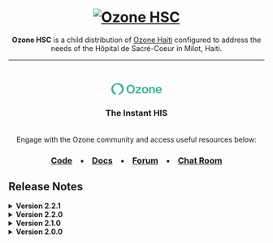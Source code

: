 <h1 align="center">
  <a href="https://www.holyname.org/foundation/haitihealthpromise.aspx"><img src="https://crudem.org/wp-content/uploads/2023/07/2021HN-Logo_RGB_Horizontal_HHP-scaled-e1690430519668.jpg" alt="Ozone HSC" width="30%"/></a>
</h1>

<p align="center">
    <b>Ozone HSC</b> is a child distribution of <a href="https://www.ozone-his.com/case-studies/case-study-ht-1">Ozone Haiti</a> configured to address the needs of the Hôpital de Sacré-Coeur in Milot, Haiti.
    <br/>
</p>

---

<br/>

<p align="center">
    <a href="https://docs.ozone-his.com/"><img src="https://raw.githubusercontent.com/ozone-his/.github/refs/heads/main/profile/ozone-logo.png" alt="Ozone" width="20%"/></a>
</p>

<h3 align="center">The Instant HIS</h3>

<p align="center">
    <br/>Engage with the Ozone community and access useful resources below:
</p>

<h3 align="center">
    <a href="https://github.com/ozone-his/">Code</a>&nbsp;&nbsp;&nbsp;&nbsp;•&nbsp;&nbsp;&nbsp;&nbsp;<a href="https://docs.ozone-his.com/">Docs</a>&nbsp;&nbsp;&nbsp;&nbsp;•&nbsp;&nbsp;&nbsp;&nbsp;<a href="https://talk.openmrs.org/c/software/ozone-his/70">Forum</a>&nbsp;&nbsp;&nbsp;&nbsp;•&nbsp;&nbsp;&nbsp;&nbsp;<a href="https://openmrs.slack.com/archives/C02PYQD5D0A">Chat Room</a>
</h3>

## Release Notes

<details>
  <summary><b>Version 2.2.1</b></summary>
   <ul>
    <li>Depends on:
     <ul>
      <li><a href="https://docs.ozone-his.com/users/#ozone-his-apps">Ozone 1.0.0-alpha.13</a></li>
      <li><a href="https://github.com/mekomsolutions/ozone-haiti?tab=readme-ov-file#release-notes">Ozone Haiti 1.1.0</a></li>
     </ul>
    </li>
   </ul>

   <b>Specific notes</b>

   <ul>
    <li>Made NGINX proxy build context configurable via environment variable.</li>
    </ul>
</details>

<details>
  <summary><b>Version 2.2.0</b></summary>
   <ul>
    <li>Depends on:
     <ul>
      <li><a href="https://docs.ozone-his.com/users/#ozone-his-apps">Ozone 1.0.0-alpha.13</a></li>
      <li><a href="https://github.com/mekomsolutions/ozone-haiti?tab=readme-ov-file#release-notes">Ozone Haiti 1.1.0</a></li>
     </ul>
    </li>
   </ul>

   <b>Specific notes</b>

   <ul>
    <li>Removed registration form concepts and configuration.</li>
    <li>Removed vitals and biometrics form and configuration.</li>
    <li>Updated location hierarchy.</li>
    <li>Increased attachments max upload file size to 12MB.</li>
    <li>Fixed sale order price recalculation Odoo Add-on.</li>
    <li>Added text of encounter note missing concept.</li>
    <li>Updated Doctor role privileges and added Nurse IPD role.</li>
    <li>Added missing groupId in pom.xml.</li>
    <li>Used eip-odoo-openmrs version 2.1.1.</li>
    </ul>
</details>

<details>
  <summary><b>Version 2.1.0</b></summary>
   <ul>
    <li>Depends on:
     <ul>
      <li><a href="https://docs.ozone-his.com/users/#ozone-his-apps">Ozone 1.0.0-alpha.13</a></li>
      <li><a href="https://github.com/mekomsolutions/ozone-haiti?tab=readme-ov-file#release-notes">Ozone Haiti 1.1.0</a></li>
     </ul>
    </li>
   </ul>

   <b>Specific notes</b>

   <ul>
    <li>Added active medication and conditions in IPD summary page.</li>
    <li>Set Indication to optional for drug orders.</li>
    <li>Added missing login and visit locations.</li>
    <li>Made units of measurement to display in clinical forms for numeric fields in Vitals and Biometrics.</li>
    <li>Updated uuid for Administration location.</li>
    <li>Added 'Account Management' external link to app menu.</li>
    <li>Removed config to show medications and conditions in IPD summary.</li>
    <li>Added OpenMRS billing module dependency.</li>
    <li>Added reports for pregnant women receiving iron folate, prenatal multi-vitamins, total children seen, and patients with diagnosis.</li>
    <li>Added mandatory identifier from Patient registration form.</li>
    <li>Updated Ozone version to 1.0.0-alpha.13.</li>
    <li>Updated ozone-pro version to point to 1.0.0-alpha.14.</li>
    <li>Removed ampathformstranslation folder and exclude Consultation.json file from Haiti.</li>
    <li>Removed SSO support.</li>
    <li>Cleaned up imaging orders concepts list.</li>
    <li>Added missing Odoo Addons.</li>
    <li>Made NGINX proxy build context configurable via environment variable.</li>
    <li>Removed ozone_settings Odoo addon & add Odoo initializer default settings.</li>
    <li>Updated Odoo configs to match HSC Prod.</li>
    <li>Updated Nurse, Doctor & Registrar roles.</li>
    <li>Remove unnecessary .gitkeep in frontend_config directory.</li>
    <li>Added 'View OrderTemplates' privilege.</li>
    </ul>
</details>

<details>
  <summary><b>Version 2.0.0</b></summary>
   <ul>
    <li>Depends on:
     <ul>
      <li><a href="https://docs.ozone-his.com/users/#ozone-his-apps">Ozone 1.0.0-alpha.13</a></li>
      <li><a href="https://github.com/mekomsolutions/ozone-haiti?tab=readme-ov-file#release-notes">Ozone Haiti 1.0.0</a></li>
     </ul>
    </li>
   </ul>

   <b>Specific notes</b>

   <ul>
    <li>Set license to MPL 2.0.</li>
    <li>Added GitHub Action continuous integration pipeline.</li>
    <li>Set up concepts and Registration page.</li>
    <li>Configured clinical forms.</li>
    <li>Added mode of arrival form.</li>
    <li>Added emergency follow up form.</li>
    <li>Added '.ocd3.yml' file.</li>
    <li>Fixed email person attribute type uuid.</li>
    <li>Fixed capture patient photo feature.</li>
    <li>Configured Vitals and Anthropometry form to match original HSC form.</li>
    <li>Added 'dateAndTimeOfDeath' to death fields.</li>
    <li>Configured registration form with HSC form sections.</li>
    <li>Added visit attributes 'Mode of arrival' and 'Level of emergency severity assessment'.</li>
    <li>Added translation for visit attributes and update frontend config to show visit attribute fields.</li>
    <li>Ensured successful loading of configurations.</li>
    <li>Fixed logo in patient chart.</li>
    <li>Adjusted GitHub workflow to pass validation.</li>
    <li>Removed duplicate files inherited from Haiti Distro.</li>
    <li>Set Numéro Dossier as primary identifier for the patient identifier sticker.</li>
    <li>Fixed weight and height UUIDs.</li>
    <li>Added missing OpenMRS concept configs.</li>
    <li>Replaced existing drug concepts with the HSC drugs.</li>
    <li>Updated 'ozone/' to 'configs/' for serving frontend configurations.</li>
    <li>Added Odoo initializer configurations.</li>
    <li>Configured attachments-overview-widget as part of patient summary.</li>
    <li>Removed mode of arrival tag from patient banner.</li>
    <li>Disabled manual entry for 'Numero Dossier'.</li>
    <li>Configured lab order basket and results viewer widgets.</li>
    <li>Added HSC specific encounter types and privileges.</li>
    <li>Added 'allergies-details-widget' to patient summary dashboard.</li>
    <li>Moved 'Triage' from visit attributes to Vitals and Biometrics.</li>
    <li>Fixed contact and address information in patient banner.</li>
    <li>Added 'Email' to person attribute types config and fixed address translation.</li>
    <li>Fixed consultation prénatale edit privilege.</li>
    <li>Fixed missing concept 'Family History Set'.</li>
    <li>Updated material to medical supply order type.</li>
    <li>Added missing concept vacine lot number.</li>
    <li>Disabled lab reference number.</li>
    <li>Added contact person's phone number to patient banner.</li>
    <li>Adjusted count of active visits to be shown in a single page to 50.</li>
    <li>Configured locations in IPD and OPD.</li>
    <li>Added active visit obs config.</li>
    <li>Added page size and print scale config for patient identifier sticker.</li>
    <li>Moved Triage question and made optional.</li>
    <li>Added 'vitalSignsConceptSetUuid' config.</li>
    <li>Updated 'Pain Scale' to display the range as part of the label.</li>
    <li>Added config for advanced patient search app.</li>
    <li>Updated orderables for imaging and procedure order types.</li>
    <li>Added imaging and procedures order types.</li>
    <li>Added clinical form translations.</li>
    <li>Updated configuration for print identifier sticker functionality.</li>
    <li>Fixed banner app's configuration.</li>
    <li>Replaced lab order type with test order type in the order basket.</li>
    <li>Added style obs-by-encounter-widget.</li>
    <li>Moved medical supply order type to Ozone Haiti.</li>
    <li>Added labels with units for weight, height, temperature, abnominal diameter, head circumference and mid-upper arm circumference.</li>
    <li>Removed laboratory app.</li>
    <li>Added translation overrides for app navigation menu items.</li>
    <li>Added 'stock_extension' add-on and 'docker-compose-override.yml' file.</li>
    <li>Updated the config for different orders to hide reference field.</li>
    <li>Adjusted frontend config translations.</li>
    <li>Fixed typo in the Ozone frontend config JSON file.</li>
    <li>Removed form concept labels and adjust some multi-selects.</li>
    <li>Added Ozone Pro features to ozone-hsc distro.</li>
    <li>Removed order types in favor of Haiti level.</li>
    <li>Removed 'vitals-overview-widget'.</li>
    <li>Update the drug order type UUID.</li>
    <li>Added more person attributes on patient banner.</li>
    <li>Removed unnecessary triage visit attribute.</li>
    <li>Added location tag 'Transfer loaction.</li>
    <li>Moved the 'life style' table into the patient chart summary dashboard.</li>
    <li>Added ability of transferring patients between locations.</li>
    <li>Added order basket action menu.</li>
    <li>Created form for HSC Emergency Department.</li>
    <li>Added monitoring config.</li>
    <li>Renamed OpenMRS frontend config.</li>
    <li>Enabled SSO integration.</li>
    <li>Fixed 'Drug Order' type UUID.</li>
    <li>Fixed OpenMRS ERP properties env substitution</li>
    <li>README as per Ozone's rebranding.</li>
    <li>Centered README w/ references to Haiti Health Promise.</li>
    <li>Fixed Odoo broken dataflows + override EIP_FHIR_RESOURCES.</li>
    <li>Copied EIP Keycloack OpenMRS database creation script.</li>
    <li>Copied full data directory from Ozone instead of only MySQL.</li>
    <li>Added medical supply product UOMs.</li>
    <li>Assign encounter privileges to 'Registration Clerk' and 'Nurse limited' roles.</li>
    <li>Renamed Kit -> Kit and Bag -> Sachet.</li>
    <li>Consolidated Liquibase changesets into single liquibase.xml file.</li>
    <li>Updated drug order UUID.</li>
    <li>Voided email field from OpenMRS module appointments in favor of known hardcoded UUID.</li>
    <li>Fixed ODOO_USER and ODOO_PASSWORD values.</li>
    <li>Fixed missing dependency tracker configuration.</li>
    <li>Removed metadatatermmappings will be inherited from Haiti distro.</li>
    <li>Fixed the numeric fields in clinical forms.</li>
    <li>Removed password changer from user panel slot in primary navigation app.</li>
    <li>Used Tablet(s) instead of Tablet as dosage unit for drugs.</li>
  </ul>
</details>
